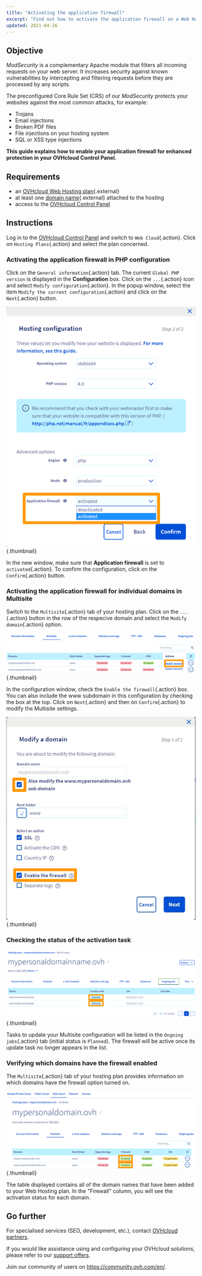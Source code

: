 ```yaml
---
title: "Activating the application firewall"
excerpt: "Find out how to activate the application firewall on a Web Hosting plan"
updated: 2021-04-26
---
```


## Objective

*ModSecurity* is a complementary Apache module that filters all incoming requests on your web server. It increases security against known vulnerabilities by intercepting and filtering requests before they are processed by any scripts. 

The preconfigured Core Rule Set (CRS) of our *ModSecurity* protects your websites against the most common attacks, for example:

- Trojans
- Email injections
- Broken PDF files
- File injections on your hosting system
- SQL or XSS type injections

**This guide explains how to enable your application firewall for enhanced protection in your OVHcloud Control Panel.**

## Requirements

- an [OVHcloud Web Hosting plan](https://www.ovhcloud.com/en-gb/web-hosting/){.external}
- at least one [domain name](https://www.ovhcloud.com/en-gb/domains/){.external} attached to the hosting
- access to the [OVHcloud Control Panel](https://www.ovh.com/auth/?action=gotomanager&from=https://www.ovh.co.uk/&ovhSubsidiary=GB)

## Instructions

Log in to the [OVHcloud Control Panel](https://www.ovh.com/auth/?action=gotomanager&from=https://www.ovh.co.uk/&ovhSubsidiary=GB) and switch to `Web Cloud`{.action}. 
Click on `Hosting Plans`{.action} and select the plan concerned.

### Activating the application firewall in PHP configuration

Click on the `General information`{.action} tab. The current `Global PHP version` is displayed in the **Configuration** box.  Click on the `...`{.action} icon and select `Modify configuration`{.action}. In the popup window, select the item `Modify the current configuration`{.action} and click on the `Next`{.action} button.

![managephpconfig](images/manage-php-config.png){.thumbnail}

In the new window, make sure that **Application firewall** is set to `activated`{.action}. To confirm the configuration, click on the `Confirm`{.action} button.

### Activating the application firewall for individual domains in Multisite

Switch to the `Multisite`{.action} tab of your hosting plan. Click on the `...`{.action} button in the row of the respecive domain and select the `Modify domain`{.action} option. 

![managemultisite](images/firewall-modify-multisite.png){.thumbnail}

In the configuration window, check the `Enable the firewall`{.action} box. You can also include the www subdomain in this configuration by checking the box at the top.
Click on `Next`{.action} and then on `Confirm`{.action} to modify the Multisite settings.

![modifydomain](images/firewall-modify-domain.png){.thumbnail}

### Checking the status of the activation task

![manageongoing](images/firewal-ongoing-jobs.png){.thumbnail}

Tasks to update your Multisite configuration will be listed in the `Ongoing jobs`{.action} tab (initial status is `Planned`). The firewall will be active once its update task no longer appears in the list.

### Verifying which domains have the firewall enabled

The `Multisite`{.action} tab of your hosting plan provides information on which domains have the firewall option turned on.

![manageenabled](images/firewall-enabled-multisite.png){.thumbnail}

The table displayed contains all of the domain names that have been added to your Web Hosting plan. In the "Firewall" column, you will see the activation status for each domain. 

## Go further

For specialised services (SEO, development, etc.), contact [OVHcloud partners](https://partner.ovhcloud.com/en-gb/directory/).

If you would like assistance using and configuring your OVHcloud solutions, please refer to our [support offers](https://www.ovhcloud.com/en-gb/support-levels/).

Join our community of users on <https://community.ovh.com/en/>.